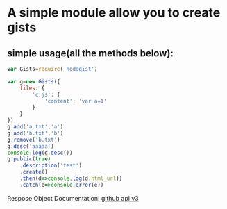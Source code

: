 A simple module allow you to create gists
=========================================

simple usage(all the methods below):
------------

```javascript
var Gists=require('nodegist')

var g=new Gists({
	files: {
		'c.js': {
			'content': 'var a=1'
		}
	}
})
g.add('a.txt','a')
g.add('b.txt','b')
g.remove('b.txt')
g.desc('aaaaa')
console.log(g.desc())
g.public(true)
	.description('test')
	.create()
	.then(d=>console.log(d.html_url))
	.catch(e=>console.error(e))
```

Respose Object Documentation:
[github api v3](https://developer.github.com/v3/gists/#response-5)